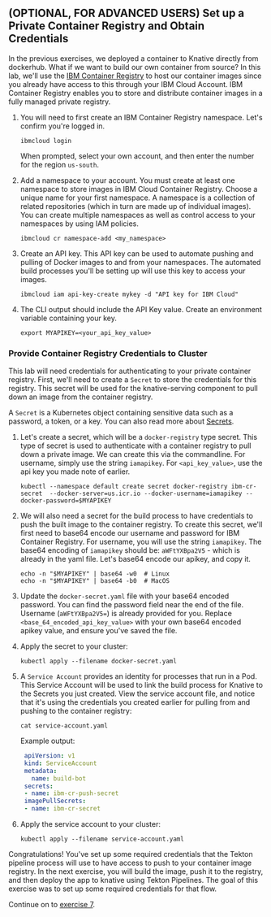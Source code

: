 ## (OPTIONAL, FOR ADVANCED USERS) Set up a Private Container Registry and Obtain Credentials

In the previous exercises, we deployed a container to Knative directly from dockerhub. What if we want to build our own container from source? In this lab, we'll use the [IBM Container Registry](https://console.bluemix.net/docs/services/Registry/registry_overview.html#registry_overview) to host our container images since you already have access to this through your IBM Cloud Account. IBM Container Registry enables you to store and distribute container images in a fully managed private registry.

1. You will need to first create an IBM Container Registry namespace. Let's confirm you're logged in.

    ```
    ibmcloud login
    ```

    When prompted, select your own account, and then enter the number for the region `us-south`.


1. Add a namespace to your account. You must create at least one namespace to store images in IBM Cloud Container Registry. Choose a unique name for your first namespace. A namespace is a collection of related repositories (which in turn are made up of individual images). You can create multiple namespaces as well as control access to your namespaces by using IAM policies.

    ```
    ibmcloud cr namespace-add <my_namespace>
    ```

2. Create an API key. This API key can be used to automate pushing and pulling of Docker images to and from your namespaces. The automated build processes you'll be setting up will use this key to access your images.

    ```
    ibmcloud iam api-key-create mykey -d "API key for IBM Cloud"
    ```

3. The CLI output should include the API Key value. Create an environment variable containing your key.

    ```
    export MYAPIKEY=<your_api_key_value>
    ```

### Provide Container Registry Credentials to Cluster
This lab will need credentials for authenticating to your private container registry. First, we'll need to create a `Secret` to store the credentials for this registry. This secret will be used for the knative-serving component to pull down an image from the container registry.

A `Secret` is a Kubernetes object containing sensitive data such as a password, a token, or a key. You can also read more about [Secrets](https://kubernetes.io/docs/concepts/configuration/secret/).

1. Let's create a secret, which will be a `docker-registry` type secret. This type of secret is used to authenticate with a container registry to pull down a private image. We can create this via the commandline. For username, simply use the string `iamapikey`. For `<api_key_value>`, use the api key you made note of earlier.

    ```
    kubectl --namespace default create secret docker-registry ibm-cr-secret  --docker-server=us.icr.io --docker-username=iamapikey --docker-password=$MYAPIKEY
    ```

2. We will also need a secret for the build process to have credentials to push the built image to the container registry. To create this secret, we'll first need to base64 encode our username and password for IBM Container Registry. For username, you will use the string `iamapikey`. The base64 encoding of `iamapikey` should be: `aWFtYXBpa2V5` - which is already in the yaml file.  Let's base64 encode our apikey, and copy it.

    ```
    echo -n "$MYAPIKEY" | base64 -w0  # Linux
    echo -n "$MYAPIKEY" | base64 -b0  # MacOS
    ```

3. Update the `docker-secret.yaml` file with your base64 encoded password. You can find the password field near the end of the file. Username (`aWFtYXBpa2V5=`) is already provided for you.  Replace `<base_64_encoded_api_key_value>` with your own base64 encoded apikey value, and ensure you've saved the file.

4. Apply the secret to your cluster:

    ```
    kubectl apply --filename docker-secret.yaml
    ```

5. A `Service Account` provides an identity for processes that run in a Pod. This Service Account will be used to link the build process for Knative to the Secrets you just created. View the service account file, and notice that it's using the credentials you created earlier for pulling from and pushing to the container registry:

    ```
    cat service-account.yaml
    ```

    Example output:
    ```yaml
     apiVersion: v1
     kind: ServiceAccount
     metadata:
       name: build-bot
     secrets:
     - name: ibm-cr-push-secret
     imagePullSecrets:
     - name: ibm-cr-secret
    ```


6. Apply the service account to your cluster:

    ```
    kubectl apply --filename service-account.yaml
    ```

Congratulations! You've set up some required credentials that the Tekton pipeline process will use to have access to push to your container image registry. In the next exercise, you will build the image, push it to the registry, and then deploy the app to knative using Tekton Pipelines. The goal of this exercise was to set up some required credentials for that flow.


Continue on to [exercise 7](../exercise-7/README.md).
